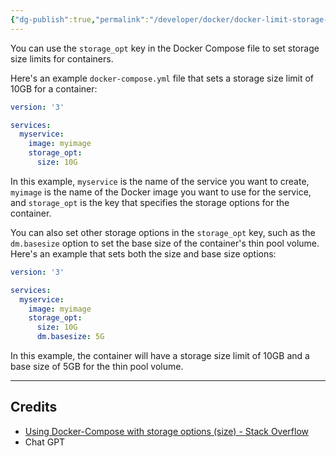 ```yaml
---
{"dg-publish":true,"permalink":"/developer/docker/docker-limit-storage-space/","dgPassFrontmatter":true}
---
```


You can use the `storage_opt` key in the Docker Compose file to set storage size limits for containers.

Here's an example `docker-compose.yml` file that sets a storage size limit of 10GB for a container:

```yml
version: '3'

services:
  myservice:
    image: myimage
    storage_opt:
      size: 10G
```

In this example, `myservice` is the name of the service you want to create, `myimage` is the name of the Docker image you want to use for the service, and `storage_opt` is the key that specifies the storage options for the container.

You can also set other storage options in the `storage_opt` key, such as the `dm.basesize` option to set the base size of the container's thin pool volume. Here's an example that sets both the size and base size options:

```yml
version: '3'

services:
  myservice:
    image: myimage
    storage_opt:
      size: 10G
      dm.basesize: 5G
```

In this example, the container will have a storage size limit of 10GB and a base size of 5GB for the thin pool volume.

---
## Credits
- [Using Docker-Compose with storage options (size) - Stack Overflow ](https://stackoverflow.com/questions/41521832/using-docker-compose-with-storage-options-size)
- Chat GPT